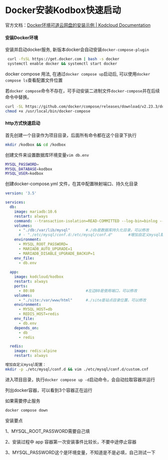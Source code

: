 # Docker安装Kodbox快速启动


<!--more-->

官方文档：[Docker环境可道云网盘的安装示例 | Kodcloud Documentation](https://docs.kodcloud.com/setup/docker/)

#### 安装Docker环境

安装并启动docker服务, 新版本docker会自动安装`docker-compose-plugin`

```sh
 curl -fsSL https://get.docker.com | bash -s docker
 systemctl enable docker && systemctl start docker
```

docker compose 用法, 在通过`docker compose up`启动后, 可以使用`docker compose ls`查看配置文件位置

若`docker compose`命令不存在，可手动安装二进制文件`docker-compose`并在后续命令中替换。

```sh
curl -SL https://github.com/docker/compose/releases/download/v2.23.3/docker-compose-linux-x86_64 -o /usr/local/bin/docker-compose
chmod +x /usr/local/bin/docker-compose
```

#### http方式快速启动

首先创建一个目录作为项目目录，后面所有命令都在这个目录下执行

```sh
mkdir /kodbox && cd /kodbox
```

创建文件来设置数据库环境变量`vim db.env`

```sh
MYSQL_PASSWORD=
MYSQL_DATABASE=kodbox
MYSQL_USER=kodbox
```

创建docker-compose.yml 文件，在其中配置映射端口、持久化目录

```yml
version: '3.5'

services:
  db:
    image: mariadb:10.6
    restart: always
    command: --transaction-isolation=READ-COMMITTED --log-bin=binlog --binlog-format=ROW
    volumes:
      - "./db:/var/lib/mysql"       #./db是数据库持久化目录，可以修改
      # - "./etc/mysql/conf.d:/etc/mysql/conf.d"       #增加自定义mysql配置
    environment:
      - MYSQL_ROOT_PASSWORD=
      - MARIADB_AUTO_UPGRADE=1
      - MARIADB_DISABLE_UPGRADE_BACKUP=1
    env_file:
      - db.env
      
  app:
    image: kodcloud/kodbox
    restart: always
    ports:
      - 80:80                       #左边80是使用端口，可以修改
    volumes:
      - "./site:/var/www/html"      #./site是站点目录位置，可以修改
    environment:
      - MYSQL_HOST=db
      - REDIS_HOST=redis
    env_file:
      - db.env
    depends_on:
      - db
      - redis

  redis:
    image: redis:alpine
    restart: always
```

```sh
增加自定义mysql配置：
mkdir -p ./etc/mysql/conf.d && vim ./etc/mysql/conf.d/custom.cnf
```

进入项目目录，执行`docker compose up -d`启动命令，会自动拉取容器并运行

列出docker容器，可以看到3个容器正在运行

如果需要停止服务

```sh
docker compose down
```

安装要点

1、MYSQL_ROOT_PASSWORD需要自己填

2、安装过程中 app 容器第一次安装事件比较长，不要中途停止容器

3、MYSQL_PASSWORD这个是环境变量，不知道是不是必填，自己测试一下
